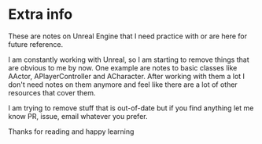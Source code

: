 # Extra info
These are notes on Unreal Engine that I need practice with or are here for future reference.

I am constantly working with Unreal, so I am starting to remove things that are obvious to me by now.
One example are notes to basic classes like AActor, APlayerController and ACharacter. After working with them a lot I don't need notes on them anymore and feel like there are a lot of other resources that cover them.

I am trying to remove stuff that is out-of-date but if you find anything let me know PR, issue, email whatever you prefer.

Thanks for reading and happy learning
